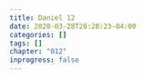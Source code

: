 ```yaml
---
title: Daniel 12
date: 2020-03-28T20:28:23-04:00
categories: []
tags: []
chapter: "012"
inprogress: false
---
```


